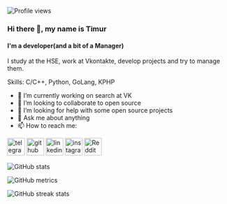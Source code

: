 ![Profile views](https://gpvc.arturio.dev/timurvankov)  

### Hi there 👋, my name is Timur
#### I'm a developer(and a bit of a Manager)
I study at the HSE, work at Vkontakte, develop projects and try to manage them.

Skills: C/C++, Python, GoLang, KPHP

- 🔭 I’m currently working on search at VK 
- 👯 I’m looking to collaborate to open source 
- 🤔 I’m looking for help with some open source projects 
- 💬 Ask me about anything 
- 📫 How to reach me:

[<img src='https://www.flaticon.com/svg/static/icons/svg/2111/2111708.svg' alt='telegram' height='40'>](https://t.me/team_mur)  [<img src='https://cdn.jsdelivr.net/npm/simple-icons@3.0.1/icons/github.svg' alt='github' height='40'>](https://github.com/timurvankov)  [<img src='https://cdn.jsdelivr.net/npm/simple-icons@3.0.1/icons/linkedin.svg' alt='linkedin' height='40'>](https://www.linkedin.com/in/timur-vankov-4249b81a4/)  [<img src='https://cdn.jsdelivr.net/npm/simple-icons@3.0.1/icons/instagram.svg' alt='instagram' height='40'>](https://www.instagram.com/team.mur/)  [<img src='https://cdn.jsdelivr.net/npm/simple-icons@3.0.1/icons/reddit.svg' alt='Reddit' height='40'>](https://www.reddit.com/user/timurvankov)  

![GitHub stats](https://github-readme-stats.vercel.app/api?username=timurvankov&show_icons=true)  

![GitHub metrics](https://metrics.lecoq.io/timurvankov)  

![GitHub streak stats](https://github-readme-streak-stats.herokuapp.com/?user=timurvankov)  
